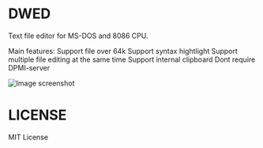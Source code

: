 # DWED

Text file editor for MS-DOS and 8086 CPU.

Main features:
Support file over 64k
Support syntax hightlight
Support multiple file editing at the same time
Support internal clipboard
Dont require DPMI-server

![Image screenshot](https://github.com/DosWorld/editor/raw/main/DWED.PNG)

# LICENSE

MIT License
